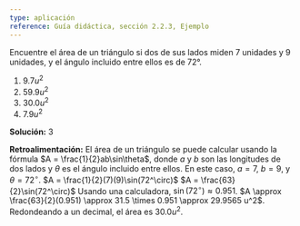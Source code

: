 ```yaml
---
type: aplicación
reference: Guía didáctica, sección 2.2.3, Ejemplo
---
```

Encuentre el área de un triángulo si dos de sus lados miden 7 unidades y 9 unidades, y el ángulo incluido entre ellos es de 72°.

1. $9.7 u^2$
2. $59.9 u^2$
3. $30.0 u^2$
4. $7.9 u^2$

**Solución:** 3

**Retroalimentación:** El área de un triángulo se puede calcular usando la fórmula $A = \frac{1}{2}ab\sin\theta$, donde $a$ y $b$ son las longitudes de dos lados y $\theta$ es el ángulo incluido entre ellos. En este caso, $a=7$, $b=9$, y $\theta=72^\circ$.
$A = \frac{1}{2}(7)(9)\sin(72^\circ)$
$A = \frac{63}{2}\sin(72^\circ)$
Usando una calculadora, $\sin(72^\circ) \approx 0.951$.
$A \approx \frac{63}{2}(0.951) \approx 31.5 \times 0.951 \approx 29.9565 u^2$.
Redondeando a un decimal, el área es $30.0 u^2$. 
